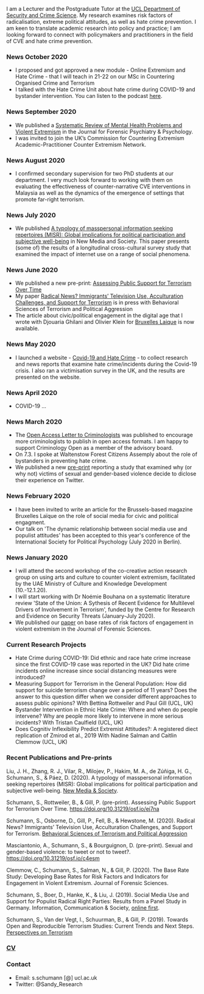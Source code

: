 I am a Lecturer and the Postgraduate Tutor at the [UCL Department of Security and Crime Science](http://www.ucl.ac.uk/jill-dando-institute). My research examines risk factors of radicalisation, extreme political attitudes, as well as hate crime prevention. I am keen to translate academic research into policy and practice; I am looking forward to connect with policymakers and practitioners in the field of CVE and hate crime prevention.

### News October 2020 ###
* I proposed and got approved a new module - Online Extremism and Hate Crime - that I will teach in 21-22 on our MSc in Countering Organised Crime and Terrorism
* I talked with the Hate Crime Unit about hate crime during COVID-19 and bystander intervention. You can listen to the podcast [here](https://hatecrimeunit.org.uk/podcast/episode1).

### News September 2020 ###
* We published a [Systematic Review of Mental Health Problems and Violent Extremism](https://www.tandfonline.com/doi/abs/10.1080/14789949.2020.1820067?journalCode=rjfp20) in the Journal for Forensic Psychiatry & Psychology.
* I was invited to join the UK’s Commission for Countering Extremism Academic-Practitioner Counter Extremism Network. 

### News August 2020 ###
* I confirmed secondary supervision for two PhD students at our department. I very much look forward to working with them on evaluating the effectiveness of counter-narrative CVE interventions in Malaysia as well as the dynamics of the emergence of settings that promote far-right terrorism.

### News July 2020
* We published [A typology of masspersonal information seeking repertoires (MISR): Global implications for political participation and subjective well-being](https://journals.sagepub.com/doi/full/10.1177/1461444820932556) in New Media and Society. This paper presents (some of) the results of a longitudinal cross-cultural survey study that examined the impact of internet use on a range of social phenomena.

### News June 2020
* We published a new pre-print: [Assessing Public Support for Terrorism Over Time](https://osf.io/ej7na/)
* My paper [Radical News? Immigrants’ Television Use, Acculturation Challenges, and Support for Terrorism](https://www.tandfonline.com/doi/full/10.1080/19434472.2020.1779782) is in press with Behavioral Sciences of Terrorism and Political Aggression
* The article about civic/political engagement in the digital age that I wrote with Djouaria Ghilani and Olivier Klein for [Bruxelles Laique](https://twitter.com/Sandy_Research/status/1268838261482500096) is now available.

### News May 2020
* I launched a website - [Covid-19 and Hate Crime](https://covid19andhatecrime.pubpub.org/pub/bzyb8du4/release/6) - to collect research and news reports that examine hate crime/incidents during the Covid-19 crisis. I also ran a victimisation survey in the UK, and the results are presented on the website.

### News April 2020
* COVID-19 ...

### News March 2020
* The [Open Access Letter to Criminologists](https://criminologyopen.pubpub.org/pub/letter) was published to encourage more criminologists to publish in open access formats. I am happy to support Criminology Open as a member of the advisory board.
* On 7.3. I spoke at Waltenstow Forest Citizens Assemply about the role of bystanders in preventing hate crime.
* We published a new [pre-print](https://osf.io/c4esm/) reporting a study that examined why (or why not) victims of sexual and gender-based violence decide to diclose their experience on Twitter.

### News February 2020
* I have been invited to write an article for the Brussels-based magazine Bruxelles Laïque on the role of social media for civic and political engagment.
* Our talk on 'The dynamic relationship between social media use and populist attitudes' has been accepted to this year's conference of the International Society for Political Psychology (July 2020 in Berlin).

### News January 2020
* I will attend the second workshop of the co-creative action research group on using arts and culture to counter violent extremism, facilitated by the UAE Ministry of Culture and Knowledge Development (10.-12.1.20).
* I will start working with Dr Noémie Bouhana on a systematic literature review 'State of the Union: A Sythesis of Recent Evidence for Multilevel Drivers of Involvement in Terrorism', funded by the Centre for Research and Evidence on Security Threats (January-July 2020).
* We published our [paper](https://onlinelibrary.wiley.com/doi/full/10.1111/1556-4029.14282) on base rates of risk factors of engagement in violent extremism in the Journal of Forensic Sciences. 


### Current Research Projects

* Hate Crime during COVID-19: Did ethnic and race hate crime increase since the first COVID-19 case was reported in the UK? Did hate crime incidents online increase since social distancing measures were introduced?
* Measuring Support for Terrorism in the General Population: How did support for suicide terrorism change over a period of 11 years? Does the answer to this question differ when we consider different approaches to assess public opinions? With Bettina Rottweiler and Paul Gill (UCL, UK)
* Bystander Intervention in Ethnic Hate Crime: Where and when do people intervene? Why are people more likely to intervene in more serious incidents? With Tristan Caulfield (UCL, UK)
* Does Cognitiv Inflexibility Predict Extremist Attitudes?: A registered diect replication of Zmirod et al., 2019 With Nadine Salman and Caitlin Clemmow (UCL, UK)


### Recent Publications and Pre-prints

Liu, J. H., Zhang, R. J., Vilar, R., Milojev, P., Hakim, M. A., de Zúñiga, H. G., Schumann, S., & Páez, D. (2020). A typology of masspersonal information seeking repertoires (MISR): Global implications for political participation and subjective well-being. [New Media & Society](https://journals.sagepub.com/doi/full/10.1177/1461444820932556).

Schumann, S., Rottweiler, B., & Gill, P. (pre-print). Assessing Public Support for Terrorism Over Time. https://doi.org/10.31219/osf.io/ej7na

Schumann, S., Osborne, D., Gill, P., Fell, B., & Hewstone, M. (2020). Radical News? Immigrants’ Television Use, Acculturation Challenges, and Support for Terrorism. [Behavioral Sciences of Terrorism and Political Aggression](https://www.tandfonline.com/doi/full/10.1080/19434472.2020.1779782)

Masciantonio, A., Schumann, S., & Bourguignon, D. (pre-print). Sexual and gender-based violence: to tweet or not to tweet?. https://doi.org/10.31219/osf.io/c4esm

Clemmow, C., Schumann, S., Salman, N., & Gill, P. (2020). The Base Rate Study: Developing Base Rates for Risk Factors and Indicators for Engagement in Violent Extremism. Journal of Forensic Sciences.

Schumann, S., Boer, D., Hanke, K., & Liu, J. (2019). Social Media Use and Support for Populist Radical Right Parties: Results from a Panel Study in Germany. Information, Communication & Society, [online first](https://www.tandfonline.com/doi/full/10.1080/1369118X.2019.1668455#.XZnMYuuxMSw.twitter).

Schumann, S., Van der Vegt, I., Schuurman, B., & Gill, P. (2019). Towards Open and Reproducible Terrorism Studies: Current Trends and Next Steps. [Perspectives on Terrorism](https://www.universiteitleiden.nl/binaries/content/assets/customsites/perspectives-on-terrorism/2019/issue-5/4--schumann-et-al..pdf)

### [CV](https://github.com/sandyschumann/sandyschumann.github.io/blob/master/CV%20Sandy%20Schumann%20December%202019.pdf)

### Contact
* Email: s.schumann [@] ucl.ac.uk
* Twitter: @Sandy_Research
